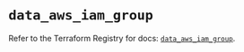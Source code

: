 # `data_aws_iam_group`

Refer to the Terraform Registry for docs: [`data_aws_iam_group`](https://registry.terraform.io/providers/hashicorp/aws/6.14.0/docs/data-sources/iam_group).
